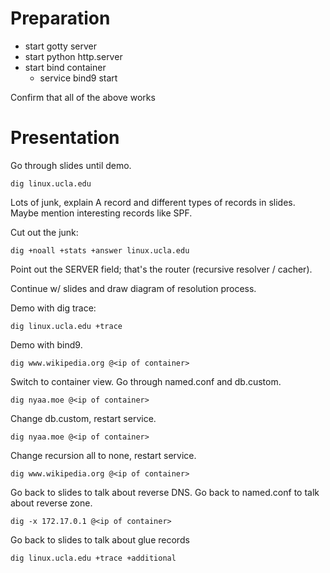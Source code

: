 Preparation
===

* start gotty server
* start python http.server
* start bind container
  * service bind9 start

Confirm that all of the above works

Presentation
===

Go through slides until demo.

    dig linux.ucla.edu

Lots of junk, explain A record and different types of records in slides. Maybe
mention interesting records like SPF.

Cut out the junk:

    dig +noall +stats +answer linux.ucla.edu

Point out the SERVER field; that's the router (recursive resolver / cacher).

Continue w/ slides and draw diagram of resolution process.

Demo with dig trace:

    dig linux.ucla.edu +trace

Demo with bind9.

    dig www.wikipedia.org @<ip of container>

Switch to container view. Go through named.conf and db.custom.

    dig nyaa.moe @<ip of container>

Change db.custom, restart service.

    dig nyaa.moe @<ip of container>

Change recursion all to none, restart service.

    dig www.wikipedia.org @<ip of container>

Go back to slides to talk about reverse DNS. Go back to named.conf to talk
about reverse zone.

    dig -x 172.17.0.1 @<ip of container>

Go back to slides to talk about glue records

    dig linux.ucla.edu +trace +additional
